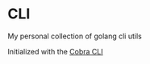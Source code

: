 # CLI

My personal collection of golang cli utils

Initialized with the [Cobra CLI](https://github.com/spf13/cobra-cli/blob/main/README.md)
